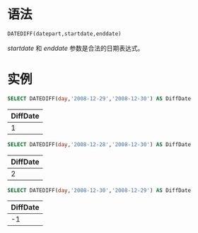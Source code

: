 # 语法

``` sql
DATEDIFF(datepart,startdate,enddate)
```

*startdate* 和 *enddate* 参数是合法的日期表达式。

# 实例

``` sql
SELECT DATEDIFF(day,'2008-12-29','2008-12-30') AS DiffDate
```

| DiffDate |
| :------- |
| 1        |

```sql
SELECT DATEDIFF(day,'2008-12-28','2008-12-30') AS DiffDate
```

| DiffDate |
| :------- |
| 2        |

```sql
SELECT DATEDIFF(day,'2008-12-30','2008-12-29') AS DiffDate
```

| DiffDate |
| :------- |
| -1       |